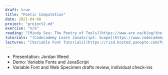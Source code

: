 ```yaml
---
draft: true
title: "Poetic Computation"
date: 2021-04-08
project: "project2.md"
exercise: "n/a"
reading: "[Mindy Seu: The Poetry of Tools](https://www.are.na/blog/the-poetry-of-tools)"
tutorials: "[Codecademy Learn JavaScript: Scope](https://www.codecademy.com/courses/introduction-to-javascript/lessons/scope), [Codecademy Learn JavaScript: Arrays](https://www.codecademy.com/courses/introduction-to-javascript/lessons/arrays/exercises/arrays), [Codecademy Learn JavaScript: Loops](https://www.codecademy.com/courses/introduction-to-javascript/lessons/loops/exercises/loops), [Codecademy Learn jQuery](https://www.codecademy.com/learn/learn-jquery)"
lectures: "[Variable Font Tutorials](https://risd.hosted.panopto.com/Panopto/Pages/Sessions/List.aspx?embedded=0#folderID=%22aa13b954-db32-4689-8984-ad0100420f6f%22&view=0)"
---
```


- Presentation: Jordan Weed
- Demo: Variable Fonts and JavaScript
- Variable Font and Web Specimen drafts review, individual check-ins
